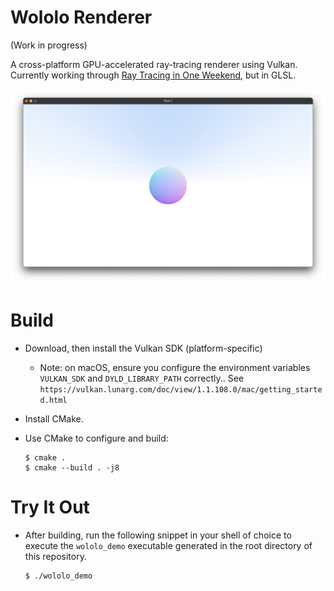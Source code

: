# Wololo Renderer

(Work in progress)

A cross-platform GPU-accelerated ray-tracing renderer using Vulkan.
Currently working through 
[Ray Tracing in One Weekend](https://raytracing.github.io/books/RayTracingInOneWeekend.html), but in GLSL.

<img src="doc/milestones/01-hwaccel-sphere-normals.png">

# Build

- Download, then install the Vulkan SDK (platform-specific)
    -   Note: on macOS, ensure you configure the environment variables `VULKAN_SDK` and `DYLD_LIBRARY_PATH` 
        correctly..
        See `https://vulkan.lunarg.com/doc/view/1.1.108.0/mac/getting_started.html`

- Install CMake.
- Use CMake to configure and build:
    ```
    $ cmake .
    $ cmake --build . -j8
    ```

# Try It Out

- After building, run the following snippet in your shell of choice
  to execute the `wololo_demo` executable generated in the root directory
  of this repository.
    ```
    $ ./wololo_demo
    ```